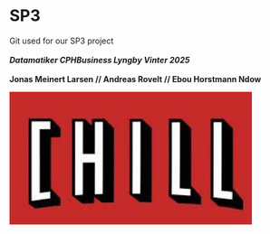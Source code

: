 # SP3

Git used for our SP3 project\
\
***Datamatiker CPHBusiness Lyngby Vinter 2025***\
\
**Jonas Meinert Larsen // Andreas Rovelt // Ebou Horstmann Ndow**

![Visuals](/Images/logo.jpg)

